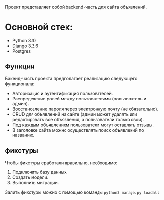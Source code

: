 Проект представляет собой backend-часть для сайта объявлений. 

# Основной стек:

* Python 3.10
* Django 3.2.6
* Postgres

## Функции
Бэкенд-часть проекта предполагает реализацию следующего функционала:

- Авторизация и аутентификация пользователей.
- Распределение ролей между пользователями (пользователь и админ).
- Восстановление пароля через электронную почту (не обязательно).
- CRUD для объявлений на сайте (админ может удалять или редактировать все объявления, а пользователи только свои).
- Под каждым объявлением пользователи могут оставлять отзывы.
- В заголовке сайта можно осуществлять поиск объявлений по названию.

## фикстуры
Чтобы фикстуры сработали правильно, необходимо:

1. Подключить базу данных.
2. Создать модели.
3. Выполнить миграции.

Залить фикстуры можно с помощью команды ```python3 manage.py loadall```
